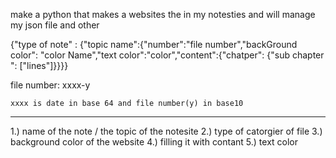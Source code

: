 make a python that makes a websites the in my notesties and will manage my json file and other


{"type of note" : {"topic name":{"number":"file number","backGround color": "color Name","text color":"color","content":{"chatper": {"sub chapter ": ["lines"]}}}}


file number:
    xxxx-y
    
    xxxx is date in base 64 and file number(y) in base10

-------

1.) name of the note / the topic of the notesite
2.) type of catorgier of file
3.) background color of the website
4.) filling it with contant
5.) text color 